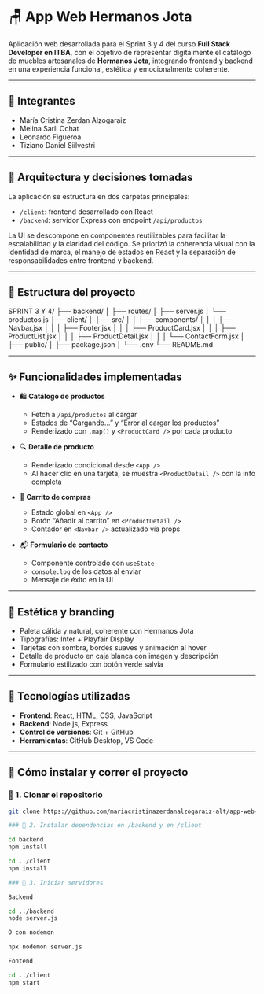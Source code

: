 # 🪑 App Web Hermanos Jota

Aplicación web desarrollada para el Sprint 3 y 4 del curso **Full Stack Developer en ITBA**, con el objetivo de representar digitalmente el catálogo de muebles artesanales de **Hermanos Jota**, integrando frontend y backend en una experiencia funcional, estética y emocionalmente coherente.

---

## 👥 Integrantes

- María Cristina Zerdan Alzogaraiz
- Melina Sarli Ochat 
- Leonardo Figueroa
- Tiziano Daniel Siilvestri
  

---

## 🧩 Arquitectura y decisiones tomadas

La aplicación se estructura en dos carpetas principales:

- `/client`: frontend desarrollado con React
- `/backend`: servidor Express con endpoint `/api/productos`

La UI se descompone en componentes reutilizables para facilitar la escalabilidad y la claridad del código. Se priorizó la coherencia visual con la identidad de marca, el manejo de estados en React y la separación de responsabilidades entre frontend y backend.

---

## 📁 Estructura del proyecto

SPRINT 3 Y 4/
├── backend/
│   ├── routes/
│   ├── server.js
│   └── productos.js
├── client/
│   ├── src/
│   │   ├── components/
│   │   │   ├── Navbar.jsx
│   │   │   ├── Footer.jsx
│   │   │   ├── ProductCard.jsx
│   │   │   ├── ProductList.jsx
│   │   │   ├── ProductDetail.jsx
│   │   │   └── ContactForm.jsx
│   ├── public/
│   ├── package.json
│   └── .env
└── README.md


---

## ✨ Funcionalidades implementadas

- 🛍️ **Catálogo de productos**  
  - Fetch a `/api/productos` al cargar  
  - Estados de “Cargando…” y “Error al cargar los productos”  
  - Renderizado con `.map()` y `<ProductCard />` por cada producto

- 🔍 **Detalle de producto**  
  - Renderizado condicional desde `<App />`  
  - Al hacer clic en una tarjeta, se muestra `<ProductDetail />` con la info completa

- 🛒 **Carrito de compras**  
  - Estado global en `<App />`  
  - Botón “Añadir al carrito” en `<ProductDetail />`  
  - Contador en `<Navbar />` actualizado vía props

- 📬 **Formulario de contacto**  
  - Componente controlado con `useState`  
  - `console.log` de los datos al enviar  
  - Mensaje de éxito en la UI

---

## 🎨 Estética y branding

- Paleta cálida y natural, coherente con Hermanos Jota
- Tipografías: Inter + Playfair Display
- Tarjetas con sombra, bordes suaves y animación al hover
- Detalle de producto en caja blanca con imagen y descripción
- Formulario estilizado con botón verde salvia

---

## 🧠 Tecnologías utilizadas

- **Frontend**: React, HTML, CSS, JavaScript
- **Backend**: Node.js, Express
- **Control de versiones**: Git + GitHub
- **Herramientas**: GitHub Desktop, VS Code

---

## 🚀 Cómo instalar y correr el proyecto

### 🔹 1. Clonar el repositorio

```bash
git clone https://github.com/mariacristinazerdanalzogaraiz-alt/app-web-hermanos-jota.git

### 🔹 2. Instalar dependencias en /backend y en /client

cd backend
npm install

cd ../client
npm install

### 🔹 3. Iniciar servidores

Backend

cd ../backend
node server.js

O con nodemon

npx nodemon server.js

Fontend 

cd ../client
npm start
